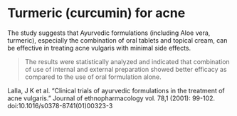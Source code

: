 # Turmeric (curcumin) for acne

The study suggests that Ayurvedic formulations (including Aloe vera, turmeric), especially the combination of oral tablets and topical cream, can be effective in treating acne vulgaris with minimal side effects.
> The results were statistically analyzed and indicated that combination of use of internal and external preparation showed better efficacy as compared to the use of oral formulation alone.

Lalla, J K et al. “Clinical trials of ayurvedic formulations in the treatment of acne vulgaris.” Journal of ethnopharmacology vol. 78,1 (2001): 99-102. doi:10.1016/s0378-8741(01)00323-3
